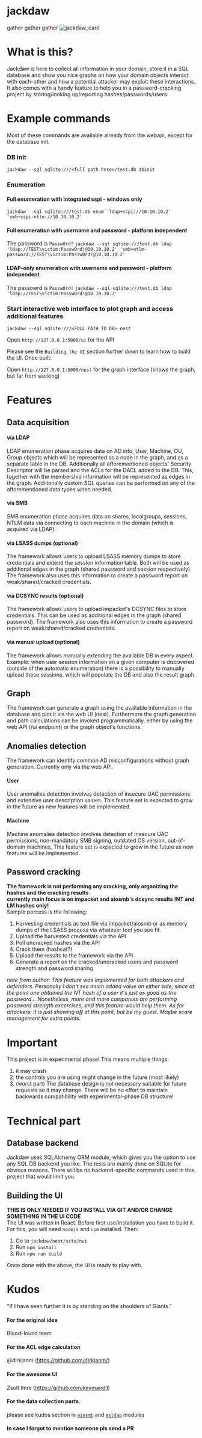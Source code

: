 # jackdaw
gather gather gather
![jackdaw_card](https://user-images.githubusercontent.com/19204702/69013611-6306a600-0982-11ea-8c21-d9f1e6efb9bf.jpg)

# What is this?
Jackdaw is here to collect all information in your domain, store it in a SQL database and show you nice graphs on how your domain objects interact with each-other and how a potential attacker may exploit these interactions.
It also comes with a handy feature to help you in a password-cracking project by storing/looking up/reporting hashes/passwords/users.

# Example commands
Most of these commands are available already from the webapi, except for the database init.
### DB init
`jackdaw --sql sqlite:///<full path here>/test.db dbinit`  

### Enumeration
#### Full enumeration with integrated sspi - windows only
`jackdaw --sql sqlite:///test.db enum 'ldap+sspi://10.10.10.2' 'smb+sspi-ntlm://10.10.10.2'`
#### Full enumeration with username and password - platform independent
The password is `Passw0rd!`
`jackdaw --sql sqlite:///test.db ldap 'ldap://TEST\victim:Passw0rd!@10.10.10.2' 'smb+ntlm-password://TEST\victim:Passw0rd!@10.10.10.2'`
#### LDAP-only enumeration with username and password - platform independent
The passowrd is `Passw0rd!`
`jackdaw --sql sqlite:///test.db ldap 'ldap://TEST\victim:Passw0rd!@10.10.10.2'`

### Start interactive web interface to plot graph and access additional features

`jackdaw --sql sqlite:///<FULL PATH TO DB> nest`  

Open `http://127.0.0.1:5000/ui` for the API  

Please see the `Building the UI` section further down to learn how to build the UI. Once built:

Open `http://127.0.0.1:5000/nest` for the graph interface (shows the graph, but far from working)  

# Features
## Data acquisition 
#### via LDAP
LDAP enumeration phase acquires data on AD info, User, Machine, OU, Group objects which will be represented as a node in the graph, and as a separate table in the DB. Additionally all afforementioned objects' Security Descriptor will be parsed and the ACLs for the DACL added to the DB. This, together with the membership information will be represented as edges in the graph. Additionally custom SQL queries can be performed on any of the afforementioned data types when needed.

#### via SMB
SMB enumeration phase acquires data on shares, localgroups, sessions, NTLM data via connecting to each machine in the domain (which is acquired via LDAP).

#### via LSASS dumps (optional)  
The framework allows users to upload LSASS memory dumps to store credentials and extend the session information table. Both will be used as additional edges in the graph (shared password and session respectively). The framework also uses this information to create a password report on weak/shared/cracked credentials.

#### via DCSYNC results (optional)
The framework allows users to upload impacket's DCSYNC files to store credentials. This can be used as additional edges in the graph (shared password). The framework also uses this information to create a password report on weak/shared/cracked credentials.

#### via manual upload (optional)
The framework allows manually extending the available DB in every aspect. Example: when user session information on a given computer is discovered (outside of the automatic enumeration) there is a possibility to manually upload these sessions, which will populate the DB and also the result graph.

## Graph
The framework can generate a graph using the available information in the database and plot it via the web UI (nest). Furthermore the graph generation and path calculations can be invoked programmatically, either by using the web API (/ui endpoint) or the graph object's functions.

## Anomalies detection
The framework can identify common AD misconfigurations without graph generation. Currently only via the web API.  

#### User
User anomalies detection involves detection of insecure UAC permissions and extensive user description values. This feature set is expected to grow in the future as new features will be implemented.

#### Machine
Machine anomalies detection involves detection of insecure UAC permissions, non-mandatory SMB signing, outdated OS version, out-of-domain machines. This feature set is expected to grow in the future as new features will be implemented.

## Password cracking
**The framework is not performing any cracking, only organizing the hashes and the cracking results**  
**currently main focus is on impacket and aiosmb's dcsync results !NT and LM hashes only!**  
Sample porcess is the following:  
1. Harvesting credentials as text file via impacket/aiosmb or as memory dumps of the LSASS process via whatever tool you see fit.
2. Upload the harvested credentials via the API
3. Poll uncracked hashes via the API
4. Crack them (hashcat?)
5. Upload the results to the framework via the API
6. Generate a report on the cracked/uncracked users and password strength and password sharing
  
*note from author: This feature was implemented for both attackers and defenders. Personally I don't see much added value on either side, since at the point one obtained the NT hash of a user it's just as good as the password... Nonetheless, more and more companies are performing password strength excercises, and this feature would help them. As for attackers: it is just showing off at this point, but be my guest. Maybe scare management for extra points.*


# Important
This project is in experimental phase! This means multiple things:
1. it may crash
2. the controls you are using might change in the future (most likely)
3. (worst part) The database design is not necessary suitable for future requests so it may change. There will be no effort to maintain backwards compatibility with experimental-phase DB structure!


# Technical part

## Database backend
Jackdaw uses SQLAlchemy ORM module, which gives you the option to use any SQL DB backend you like. The tests are mainly done on SQLite for obvious reasons. There will be no backend-specific commands used in this project that would limit you.

## Building the UI
**THIS IS ONLY NEEDED IF YOU INSTALL VIA GIT AND/OR CHANGE SOMETHING IN THE UI CODE**  
The UI was written in React. Before first use/installation you have to build it. For this, you will need `nodejs` and `npm` installed. Then:

 1. Go to `jackdaw/nest/site/nui`
 2. Run `npm install`
 3. Run `npm run build`

Once done with the above, the UI is ready to play with.

# Kudos
"If I have seen further it is by standing on the shoulders of Giants."
#### For the original idea 
BloodHound team
#### For the ACL edge calculation
@dirkjanm (https://github.com/dirkjanm/)
#### For the awesome UI
Zsolt Imre (https://github.com/keymandll)
#### For the data collection parts
please see kudos section in [`aiosmb`](https://github.com/skelsec/aiosmb) and [`msldap`](https://github.com/skelsec/msldap) modules
#### In case I forgot to mention someone pls send a PR
